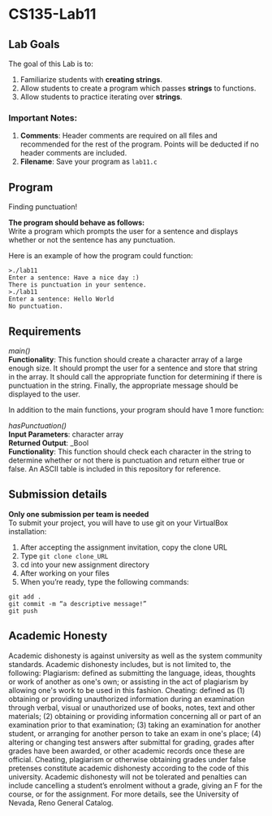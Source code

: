 # CS135-Lab11

## Lab Goals
The goal of this Lab is to:
1.	Familiarize students with **creating strings**.
2.	Allow students to create a program which passes **strings** to functions.
3.  Allow students to practice iterating over **strings**.
### Important Notes:
1.	**Comments**: Header comments are required on all files and recommended for the rest of the program. Points will be deducted if no header comments are included.
2.  **Filename**: Save your program as ```lab11.c```
## Program
Finding punctuation! 

**The program should behave as follows:**  
Write a program which prompts the user for a sentence and displays whether or not the sentence has any punctuation.  

Here is an example of how the program could function:
```
>./lab11
Enter a sentence: Have a nice day :)
There is punctuation in your sentence.
>./lab11
Enter a sentence: Hello World
No punctuation.
```
## Requirements
*main()*  
**Functionality**: This function should create a character array of a large enough size. It should prompt the user for a sentence and store that string in the array. It should call the appropriate function for determining if there is punctuation in the string. Finally, the appropriate message should be displayed to the user.  

In addition to the main functions, your program should have 1 more function:  

*hasPunctuation()*  
**Input Parameters**: character array  
**Returned Output**: _Bool  
**Functionality**: This function should check each character in the string to determine whether or not there is punctuation and return either true or false. An ASCII table is included in this repository for reference.  

## Submission details
**Only one submission per team is needed**  
To submit your project, you will have to use git on your VirtualBox installation:
1.	After accepting the assignment invitation, copy the clone URL
2.	Type 
```git clone clone_URL```
3.	cd into your new assignment directory
4.	After working on your files
5.	When you’re ready, type the following commands: 
```
git add .
git commit -m “a descriptive message!”
git push
```
## Academic Honesty
Academic dishonesty is against university as well as the system community standards. Academic dishonesty includes, but is not limited to, the following:
Plagiarism: defined as submitting the language, ideas, thoughts or work of another as one's own; or assisting in the act of plagiarism by allowing one's work to be used in this fashion.
Cheating: defined as (1) obtaining or providing unauthorized information during an examination through verbal, visual or unauthorized use of books, notes, text and other materials; (2) obtaining or providing information concerning all or part of an examination prior to that examination; (3) taking an examination for another student, or arranging for another person to take an exam in one's place; (4) altering or changing test answers after submittal for grading, grades after grades have been awarded, or other academic records once these are official.
Cheating, plagiarism or otherwise obtaining grades under false pretenses constitute academic
dishonesty according to the code of this university. Academic dishonesty will not be tolerated and
penalties can include cancelling a student’s enrolment without a grade, giving an F for the course, or for the assignment. For more details, see the University of Nevada, Reno General Catalog.
